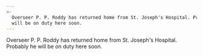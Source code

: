 ```yaml
---
>-
  Overseer P. P. Roddy has returned home from St. Joseph's Hospital. Probably he
  will be on duty here soon.
---
```


Overseer P. P. Roddy has returned home from St. Joseph's Hospital. Probably he will be on duty here soon.